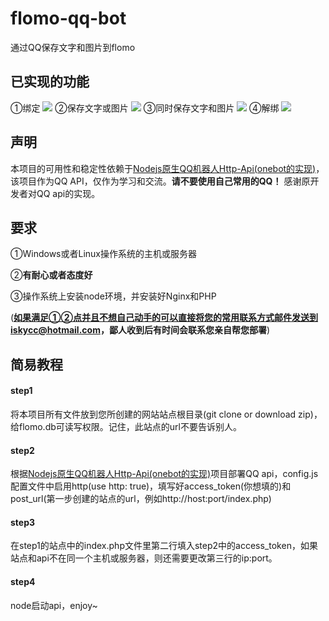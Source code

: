 # flomo-qq-bot

通过QQ保存文字和图片到flomo

## 已实现的功能

①绑定
![](https://cdn.jsdelivr.net/gh/iskycc/flomo-qq-bot/pic/bb.jpg)
②保存文字或图片
![](https://cdn.jsdelivr.net/gh/iskycc/flomo-qq-bot/pic/aa.jpg)
③同时保存文字和图片
![](https://cdn.jsdelivr.net/gh/iskycc/flomo-qq-bot/pic/cc.jpg)
④解绑
![](https://cdn.jsdelivr.net/gh/iskycc/flomo-qq-bot/pic/dd.jpg)

## 声明
本项目的可用性和稳定性依赖于[Nodejs原生QQ机器人Http-Api(onebot的实现)](https://github.com/takayama-lily/node-onebot)，该项目作为QQ API，仅作为学习和交流。**请不要使用自己常用的QQ！** 感谢原开发者对QQ api的实现。

## 要求
①Windows或者Linux操作系统的主机或服务器

②**有耐心或者态度好**

③操作系统上安装node环境，并安装好Nginx和PHP

(**如果满足①②点并且不想自己动手的可以直接将您的常用联系方式邮件发送到iskycc@hotmail.com，鄙人收到后有时间会联系您亲自帮您部署**)

## 简易教程

#### step1

将本项目所有文件放到您所创建的网站站点根目录(git clone or download zip)，给flomo.db可读写权限。记住，此站点的url不要告诉别人。

#### step2

根据[Nodejs原生QQ机器人Http-Api(onebot的实现)](https://github.com/takayama-lily/node-onebot)项目部署QQ api，config.js配置文件中启用http(use http: true)，填写好access_token(你想填的)和post_url(第一步创建的站点的url，例如http://host:port/index.php)

#### step3

在step1的站点中的index.php文件里第二行填入step2中的access_token，如果站点和api不在同一个主机或服务器，则还需要更改第三行的ip:port。

#### step4

node启动api，enjoy~

